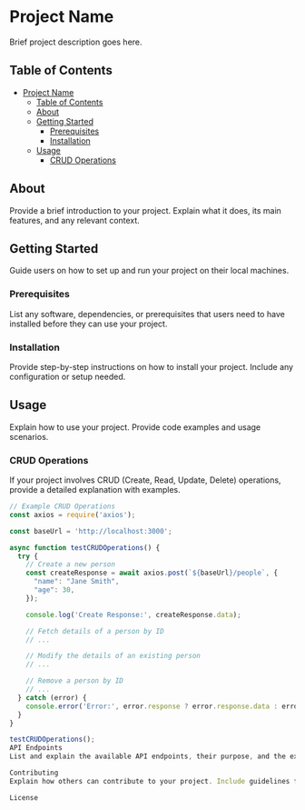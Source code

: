 # Project Name

Brief project description goes here.

## Table of Contents

- [Project Name](#project-name)
  - [Table of Contents](#table-of-contents)
  - [About](#about)
  - [Getting Started](#getting-started)
    - [Prerequisites](#prerequisites)
    - [Installation](#installation)
  - [Usage](#usage)
    - [CRUD Operations](#crud-operations)

## About

Provide a brief introduction to your project. Explain what it does, its main features, and any relevant context.

## Getting Started

Guide users on how to set up and run your project on their local machines.

### Prerequisites

List any software, dependencies, or prerequisites that users need to have installed before they can use your project.

### Installation

Provide step-by-step instructions on how to install your project. Include any configuration or setup needed.

## Usage

Explain how to use your project. Provide code examples and usage scenarios. 

### CRUD Operations

If your project involves CRUD (Create, Read, Update, Delete) operations, provide a detailed explanation with examples.

```javascript
// Example CRUD Operations
const axios = require('axios');

const baseUrl = 'http://localhost:3000';

async function testCRUDOperations() {
  try {
    // Create a new person
    const createResponse = await axios.post(`${baseUrl}/people`, {
      "name": "Jane Smith",
      "age": 30,
    });

    console.log('Create Response:', createResponse.data);

    // Fetch details of a person by ID
    // ...

    // Modify the details of an existing person
    // ...

    // Remove a person by ID
    // ...
  } catch (error) {
    console.error('Error:', error.response ? error.response.data : error.message);
  }
}

testCRUDOperations();
API Endpoints
List and explain the available API endpoints, their purpose, and the expected responses.

Contributing
Explain how others can contribute to your project. Include guidelines for code contributions, bug reporting, and feature requests.

License
